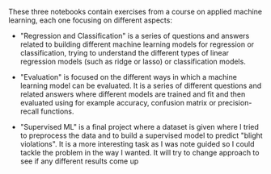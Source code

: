 These three notebooks contain exercises from a course on applied machine learning, each one focusing on different aspects:


- "Regression and Classification" is a series of questions and answers related to building different machine learning models for regression or classification, 
trying to understand the different types of linear regression models (such as ridge or lasso) or classification models.

- "Evaluation" is focused on the different ways in which a machine learning model can be evaluated. It is a series of different questions and related answers where different 
models are trained and fit and then evaluated using for example accuracy, confusion matrix or precision-recall functions.

- "Supervised ML" is a final project where a dataset is given where I tried to preprocess the data and to build a supervised model to predict "blight violations".
It is a more interesting task as I was note guided so I could tackle the problem in the way I wanted. It will try to change approach to see if any different results come up
